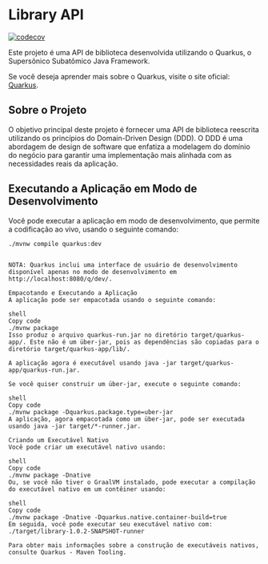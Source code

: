 # Library API

[![codecov](https://codecov.io/gh/PabloaRuiz/library-api.v2/branch/main/graph/badge.svg)](https://codecov.io/gh/PabloaRuiz/library-api.v2/branch/main)

Este projeto é uma API de biblioteca desenvolvida utilizando o Quarkus, o Supersônico Subatômico Java Framework.

Se você deseja aprender mais sobre o Quarkus, visite o site oficial: [Quarkus](https://quarkus.io/).

## Sobre o Projeto

O objetivo principal deste projeto é fornecer uma API de biblioteca reescrita utilizando os princípios do Domain-Driven Design (DDD). O DDD é uma abordagem de design de software que enfatiza a modelagem do domínio do negócio para garantir uma implementação mais alinhada com as necessidades reais da aplicação.

## Executando a Aplicação em Modo de Desenvolvimento

Você pode executar a aplicação em modo de desenvolvimento, que permite a codificação ao vivo, usando o seguinte comando:

```shell script
./mvnw compile quarkus:dev


NOTA: Quarkus inclui uma interface de usuário de desenvolvimento disponível apenas no modo de desenvolvimento em http://localhost:8080/q/dev/.

Empacotando e Executando a Aplicação
A aplicação pode ser empacotada usando o seguinte comando:

shell
Copy code
./mvnw package
Isso produz o arquivo quarkus-run.jar no diretório target/quarkus-app/. Este não é um über-jar, pois as dependências são copiadas para o diretório target/quarkus-app/lib/.

A aplicação agora é executável usando java -jar target/quarkus-app/quarkus-run.jar.

Se você quiser construir um über-jar, execute o seguinte comando:

shell
Copy code
./mvnw package -Dquarkus.package.type=uber-jar
A aplicação, agora empacotada como um über-jar, pode ser executada usando java -jar target/*-runner.jar.

Criando um Executável Nativo
Você pode criar um executável nativo usando:

shell
Copy code
./mvnw package -Dnative
Ou, se você não tiver o GraalVM instalado, pode executar a compilação do executável nativo em um contêiner usando:

shell
Copy code
./mvnw package -Dnative -Dquarkus.native.container-build=true
Em seguida, você pode executar seu executável nativo com: ./target/library-1.0.2-SNAPSHOT-runner

Para obter mais informações sobre a construção de executáveis nativos, consulte Quarkus - Maven Tooling.
